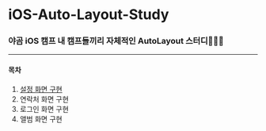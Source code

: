 # iOS-Auto-Layout-Study
### 야곰 iOS 캠프 내 캠프들끼리 자체적인 AutoLayout 스터디🧑🏻‍💻
***
#### 목차
1. [설정 화면 구현](https://github.com/GREENOVER/iOS-Auto-Layout-Study/tree/week1-green)
2. 연락처 화면 구현
3. 로그인 화면 구현
4. 앨범 화면 구현
